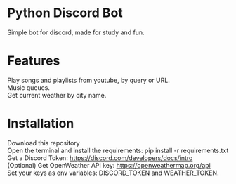# Python Discord Bot
Simple bot for discord, made for study and fun.

# Features 
Play songs and playlists from youtube, by query or URL.  
Music queues.  
Get current weather by city name.  

# Installation
Download this repository  
Open the terminal and install the requirements: pip install -r requirements.txt  
Get a Discord Token: https://discord.com/developers/docs/intro  
(Optional) Get OpenWeather API key: https://openweathermap.org/api  
Set your keys as env variables: DISCORD_TOKEN and WEATHER_TOKEN.